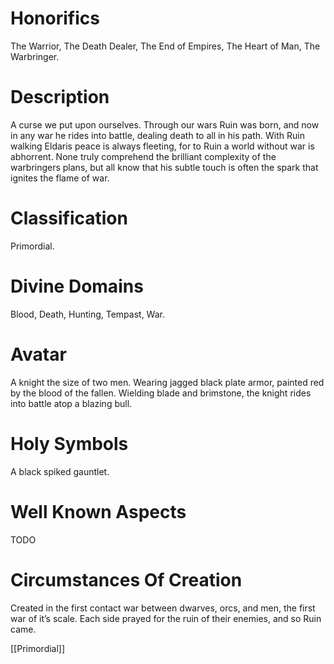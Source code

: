 # Honorifics
The Warrior, The Death Dealer, The End of Empires, The Heart of Man, The Warbringer.

# Description
A curse we put upon ourselves. Through our wars Ruin was born, and now in any war he rides into battle, dealing death to all in his path. With Ruin walking Eldaris peace is always fleeting, for to Ruin a world without war is abhorrent. None truly comprehend the brilliant complexity of the warbringers plans, but all know that his subtle touch is often the spark that ignites the flame of war.

# Classification
Primordial.

# Divine Domains
Blood, Death, Hunting, Tempast, War.

# Avatar
A knight the size of two men. Wearing jagged black plate armor, painted red by the blood of the fallen. Wielding blade and brimstone, the knight rides into battle atop a blazing bull.

# Holy Symbols
A black spiked gauntlet.

# Well Known Aspects
TODO

# Circumstances Of Creation
Created in the first contact war between dwarves, orcs, and men, the first war of it’s scale. Each side prayed for the ruin of their enemies, and so Ruin came.

[[Primordial]]